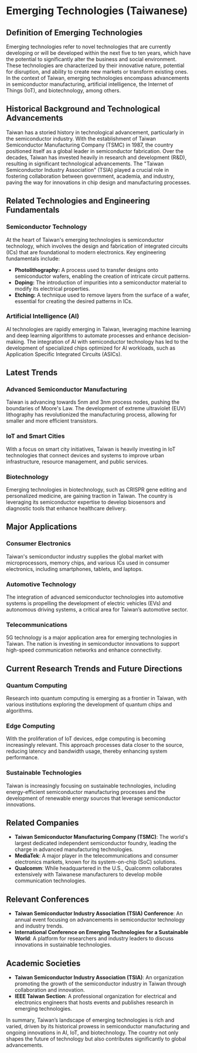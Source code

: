# Emerging Technologies (Taiwanese)

## Definition of Emerging Technologies

Emerging technologies refer to novel technologies that are currently developing or will be developed within the next five to ten years, which have the potential to significantly alter the business and social environment. These technologies are characterized by their innovative nature, potential for disruption, and ability to create new markets or transform existing ones. In the context of Taiwan, emerging technologies encompass advancements in semiconductor manufacturing, artificial intelligence, the Internet of Things (IoT), and biotechnology, among others.

## Historical Background and Technological Advancements

Taiwan has a storied history in technological advancement, particularly in the semiconductor industry. With the establishment of Taiwan Semiconductor Manufacturing Company (TSMC) in 1987, the country positioned itself as a global leader in semiconductor fabrication. Over the decades, Taiwan has invested heavily in research and development (R&D), resulting in significant technological advancements. The "Taiwan Semiconductor Industry Association" (TSIA) played a crucial role in fostering collaboration between government, academia, and industry, paving the way for innovations in chip design and manufacturing processes.

## Related Technologies and Engineering Fundamentals

### Semiconductor Technology

At the heart of Taiwan's emerging technologies is semiconductor technology, which involves the design and fabrication of integrated circuits (ICs) that are foundational to modern electronics. Key engineering fundamentals include:

- **Photolithography:** A process used to transfer designs onto semiconductor wafers, enabling the creation of intricate circuit patterns.
- **Doping:** The introduction of impurities into a semiconductor material to modify its electrical properties.
- **Etching:** A technique used to remove layers from the surface of a wafer, essential for creating the desired patterns in ICs.

### Artificial Intelligence (AI)

AI technologies are rapidly emerging in Taiwan, leveraging machine learning and deep learning algorithms to automate processes and enhance decision-making. The integration of AI with semiconductor technology has led to the development of specialized chips optimized for AI workloads, such as Application Specific Integrated Circuits (ASICs).

## Latest Trends

### Advanced Semiconductor Manufacturing

Taiwan is advancing towards 5nm and 3nm process nodes, pushing the boundaries of Moore's Law. The development of extreme ultraviolet (EUV) lithography has revolutionized the manufacturing process, allowing for smaller and more efficient transistors.

### IoT and Smart Cities

With a focus on smart city initiatives, Taiwan is heavily investing in IoT technologies that connect devices and systems to improve urban infrastructure, resource management, and public services.

### Biotechnology

Emerging technologies in biotechnology, such as CRISPR gene editing and personalized medicine, are gaining traction in Taiwan. The country is leveraging its semiconductor expertise to develop biosensors and diagnostic tools that enhance healthcare delivery.

## Major Applications

### Consumer Electronics

Taiwan's semiconductor industry supplies the global market with microprocessors, memory chips, and various ICs used in consumer electronics, including smartphones, tablets, and laptops.

### Automotive Technology

The integration of advanced semiconductor technologies into automotive systems is propelling the development of electric vehicles (EVs) and autonomous driving systems, a critical area for Taiwan’s automotive sector.

### Telecommunications

5G technology is a major application area for emerging technologies in Taiwan. The nation is investing in semiconductor innovations to support high-speed communication networks and enhance connectivity.

## Current Research Trends and Future Directions

### Quantum Computing

Research into quantum computing is emerging as a frontier in Taiwan, with various institutions exploring the development of quantum chips and algorithms.

### Edge Computing

With the proliferation of IoT devices, edge computing is becoming increasingly relevant. This approach processes data closer to the source, reducing latency and bandwidth usage, thereby enhancing system performance.

### Sustainable Technologies

Taiwan is increasingly focusing on sustainable technologies, including energy-efficient semiconductor manufacturing processes and the development of renewable energy sources that leverage semiconductor innovations.

## Related Companies

- **Taiwan Semiconductor Manufacturing Company (TSMC)**: The world's largest dedicated independent semiconductor foundry, leading the charge in advanced manufacturing technologies.
- **MediaTek**: A major player in the telecommunications and consumer electronics markets, known for its system-on-chip (SoC) solutions.
- **Qualcomm**: While headquartered in the U.S., Qualcomm collaborates extensively with Taiwanese manufacturers to develop mobile communication technologies.

## Relevant Conferences

- **Taiwan Semiconductor Industry Association (TSIA) Conference**: An annual event focusing on advancements in semiconductor technology and industry trends.
- **International Conference on Emerging Technologies for a Sustainable World**: A platform for researchers and industry leaders to discuss innovations in sustainable technologies.

## Academic Societies

- **Taiwan Semiconductor Industry Association (TSIA)**: An organization promoting the growth of the semiconductor industry in Taiwan through collaboration and innovation.
- **IEEE Taiwan Section**: A professional organization for electrical and electronics engineers that hosts events and publishes research in emerging technologies.

In summary, Taiwan’s landscape of emerging technologies is rich and varied, driven by its historical prowess in semiconductor manufacturing and ongoing innovations in AI, IoT, and biotechnology. The country not only shapes the future of technology but also contributes significantly to global advancements.